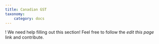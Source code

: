 ```yaml
---
title: Canadian GST
taxonomy:
    category: docs
---
```


! We need help filling out this section! Feel free to follow the *edit this page* link and contribute.

